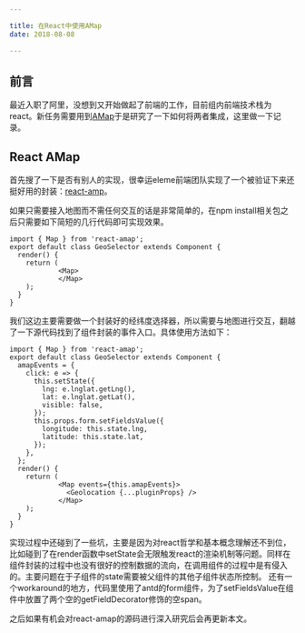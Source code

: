 ```yaml
---

title: 在React中使用AMap
date: 2018-08-08

---
```


## 前言
最近入职了阿里，没想到又开始做起了前端的工作，目前组内前端技术栈为react。新任务需要用到[AMap](https://lbs.amap.com/)于是研究了一下如何将两者集成，这里做一下记录。

## React AMap
首先搜了一下是否有别人的实现，很幸运eleme前端团队实现了一个被验证下来还挺好用的封装：[react-amp](https://github.com/ElemeFE/react-amap)。

如果只需要接入地图而不需任何交互的话是非常简单的，在npm install相关包之后只需要如下简短的几行代码即可实现效果。
```
import { Map } from 'react-amap';
export default class GeoSelector extends Component {
  render() {
    return (
            <Map>
            </Map>
    );
  }
}
```

我们这边主要需要做一个封装好的经纬度选择器，所以需要与地图进行交互，翻越了一下源代码找到了组件封装的事件入口。具体使用方法如下：
```
import { Map } from 'react-amap';
export default class GeoSelector extends Component {
  amapEvents = {
    click: e => {
      this.setState({
        lng: e.lnglat.getLng(),
        lat: e.lnglat.getLat(),
        visible: false,
      });
      this.props.form.setFieldsValue({
        longitude: this.state.lng,
        latitude: this.state.lat,
      });
    },
  };
  render() {
    return (
            <Map events={this.amapEvents}>
              <Geolocation {...pluginProps} />
            </Map>
    );
  }
}
```

实现过程中还碰到了一些坑，主要是因为对react哲学和基本概念理解还不到位，比如碰到了在render函数中setState会无限触发react的渲染机制等问题。同样在组件封装的过程中也没有很好的控制数据的流向，在调用组件的过程中是有侵入的。主要问题在于子组件的state需要被父组件的其他子组件状态所控制。
还有一个workaround的地方，代码里使用了antd的form组件，为了setFieldsValue在组件中放置了两个空的getFieldDecorator修饰的空span。

之后如果有机会对react-amap的源码进行深入研究后会再更新本文。
